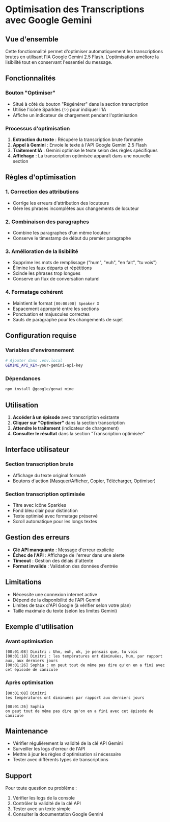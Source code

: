 # Optimisation des Transcriptions avec Google Gemini

## Vue d'ensemble

Cette fonctionnalité permet d'optimiser automatiquement les transcriptions brutes en utilisant l'IA Google Gemini 2.5 Flash. L'optimisation améliore la lisibilité tout en conservant l'essentiel du message.

## Fonctionnalités

### Bouton "Optimiser"
- Situé à côté du bouton "Régénérer" dans la section transcription
- Utilise l'icône Sparkles (✨) pour indiquer l'IA
- Affiche un indicateur de chargement pendant l'optimisation

### Processus d'optimisation
1. **Extraction du texte** : Récupère la transcription brute formatée
2. **Appel à Gemini** : Envoie le texte à l'API Google Gemini 2.5 Flash
3. **Traitement IA** : Gemini optimise le texte selon des règles spécifiques
4. **Affichage** : La transcription optimisée apparaît dans une nouvelle section

## Règles d'optimisation

### 1. Correction des attributions
- Corrige les erreurs d'attribution des locuteurs
- Gère les phrases incomplètes aux changements de locuteur

### 2. Combinaison des paragraphes
- Combine les paragraphes d'un même locuteur
- Conserve le timestamp de début du premier paragraphe

### 3. Amélioration de la lisibilité
- Supprime les mots de remplissage ("hum", "euh", "en fait", "tu vois")
- Élimine les faux départs et répétitions
- Scinde les phrases trop longues
- Conserve un flux de conversation naturel

### 4. Formatage cohérent
- Maintient le format `[00:00:00] Speaker X`
- Espacement approprié entre les sections
- Ponctuation et majuscules correctes
- Sauts de paragraphe pour les changements de sujet

## Configuration requise

### Variables d'environnement
```bash
# Ajouter dans .env.local
GEMINI_API_KEY=your-gemini-api-key
```

### Dépendances
```bash
npm install @google/genai mime
```

## Utilisation

1. **Accéder à un épisode** avec transcription existante
2. **Cliquer sur "Optimiser"** dans la section transcription
3. **Attendre le traitement** (indicateur de chargement)
4. **Consulter le résultat** dans la section "Transcription optimisée"

## Interface utilisateur

### Section transcription brute
- Affichage du texte original formaté
- Boutons d'action (Masquer/Afficher, Copier, Télécharger, Optimiser)

### Section transcription optimisée
- Titre avec icône Sparkles
- Fond bleu clair pour distinction
- Texte optimisé avec formatage préservé
- Scroll automatique pour les longs textes

## Gestion des erreurs

- **Clé API manquante** : Message d'erreur explicite
- **Échec de l'API** : Affichage de l'erreur dans une alerte
- **Timeout** : Gestion des délais d'attente
- **Format invalide** : Validation des données d'entrée

## Limitations

- Nécessite une connexion internet active
- Dépend de la disponibilité de l'API Gemini
- Limites de taux d'API Google (à vérifier selon votre plan)
- Taille maximale du texte (selon les limites Gemini)

## Exemple d'utilisation

### Avant optimisation
```
[00:01:08] Dimitri : Uhm, euh, ok, je pensais que, tu vois
[00:01:18] Dimitri : les températures ont diminuées, hum, par rapport aux, aux derniers jours
[00:01:26] Sophia : on peut tout de même pas dire qu'on en a fini avec cet épisode de canicule
```

### Après optimisation
```
[00:01:08] Dimitri
les températures ont diminuées par rapport aux derniers jours

[00:01:26] Sophia 
on peut tout de même pas dire qu'on en a fini avec cet épisode de canicule
```

## Maintenance

- Vérifier régulièrement la validité de la clé API Gemini
- Surveiller les logs d'erreur de l'API
- Mettre à jour les règles d'optimisation si nécessaire
- Tester avec différents types de transcriptions

## Support

Pour toute question ou problème :
1. Vérifier les logs de la console
2. Contrôler la validité de la clé API
3. Tester avec un texte simple
4. Consulter la documentation Google Gemini
